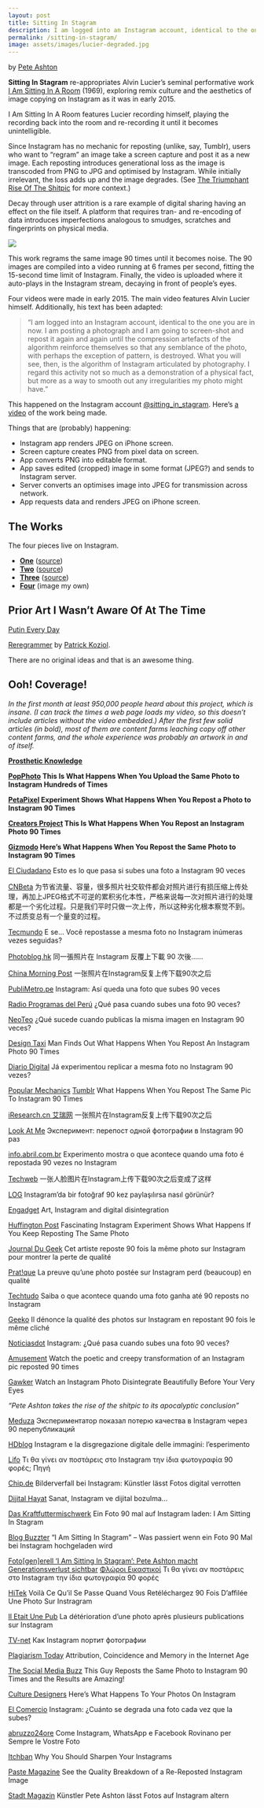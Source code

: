 ```yaml
---
layout: post
title: Sitting In Stagram
description: I am logged into an Instagram account, identical to the one you are in now.
permalink: /sitting-in-stagram/
image: assets/images/lucier-degraded.jpg
---
```




by [Pete Ashton](http://peteashton.com)

**Sitting In Stagram** re-appropriates Alvin Lucier’s seminal performative work [I Am Sitting In A Room](http://en.wikipedia.org/wiki/I_Am_Sitting_in_a_Room) (1969), exploring remix culture and the aesthetics of image copying on Instagram as it was in early 2015.

I Am Sitting In A Room features Lucier recording himself, playing the recording back into the room and re-recording it until it becomes unintelligible.

Since Instagram has no mechanic for reposting (unlike, say, Tumblr), users who want to “regram” an image take a screen capture and post it as a new image. Each reposting introduces generational loss as the image is transcoded from PNG to JPG and optimised by Instagram. While initially irrelevant, the loss adds up and the image degrades. (See [The Triumphant Rise Of The Shitpic](http://www.theawl.com/2014/12/the-triumphant-rise-of-the-shitpic) for more context.)

Decay through user attrition is a rare example of digital sharing having an effect on the file itself. A platform that requires tran- and re-encoding of data introduces imperfections analogous to smudges, scratches and fingerprints on physical media.

![](http://peteashton.com/images/lucier.gif)

This work regrams the same image 90 times until it becomes noise. The 90 images are compiled into a video running at 6 frames per second, fitting the 15-second time limit of Instagram. Finally, the video is uploaded where it auto-plays in the Instagram stream, decaying in front of people’s eyes.

Four videos were made in early 2015. The main video features Alvin Lucier himself. Additionally, his text has been adapted:

> “I am logged into an Instagram account, identical to the one you are in now. I am posting a photograph and I am going to screen-shot and repost it again and again until the compression artefacts of the algorithm reinforce themselves so that any semblance of the photo, with perhaps the exception of pattern, is destroyed. What you will see, then, is the algorithm of Instagram articulated by photography. I regard this activity not so much as a demonstration of a physical fact, but more as a way to smooth out any irregularities my photo might have.”

This happened on the Instagram account [@sitting_in_stagram](http://instagram.com/sitting_in_stagram). Here’s [a video](https://vimeo.com/119002441) of the work being made.

Things that are (probably) happening:

*   Instagram app renders JPEG on iPhone screen.
*   Screen capture creates PNG from pixel data on screen.
*   App converts PNG into editable format.
*   App saves edited (cropped) image in some format (JPEG?) and sends to Instagram server.
*   Server converts an optimises image into JPEG for transmission across network.
*   App requests data and renders JPEG on iPhone screen.

## The Works

The four pieces live on Instagram.

-	**[One](https://www.instagram.com/p/y0cTiQikET/)** ([source](http://issueprojectroom.org/program/tectonics-festival-new-york))
- **[Two](https://www.instagram.com/p/zGWlDiH0o1/)** ([source](http://instagram.com/p/wL6EddtJCE/))
- **[Three](https://www.instagram.com/p/zBHD3Dn0ni/)** ([source](http://instagram.com/p/q7UUTyFOU9/))
- **[Four](https://www.instagram.com/p/yzk7kpH0oy/)** (image my own)

## Prior Art I Wasn’t Aware Of At The Time

[Putin Every Day](https://vk.com/putineveryday)

[Reregrammer](http://instagram.com/reregrammer/) by [Patrick Koziol](http://patrickkoziol.com/).

There are no original ideas and that is an awesome thing.

## Ooh! Coverage!

_In the first month at least 950,000 people heard about this project, which is insane. (I can track the times a web page loads my video, so this doesn’t include articles without the video embedded.) After the first few solid articles (in bold), most of them are content farms leaching copy off other content farms, and the whole experience was probably an artwork in and of itself._

**[Prosthetic Knowledge](https://web.archive.org/web/20160322065255/http://prostheticknowledge.tumblr.com/post/110440635746/i-am-sitting-in-stagram-online-project-by-pete)**

**[PopPhoto](https://web.archive.org/web/20160322065255/http://www.popphoto.com/news/2015/02/what-happens-when-you-upload-same-photo-to-instagram-hundreds-times)
This Is What Happens When You Upload the Same Photo to Instagram Hundreds of Times**

**[PetaPixel](https://web.archive.org/web/20160322065255/http://petapixel.com/2015/02/11/experiment-shows-happens-repost-photo-instagram-90-times/)
Experiment Shows What Happens When You Repost a Photo to Instagram 90 Times**

**[Creators Project](https://web.archive.org/web/20160322065255/http://thecreatorsproject.vice.com/en_uk/blog/this-is-what-happens-when-you-repost-an-instagram-photo-90-times)
This Is What Happens When You Repost an Instagram Photo 90 Times**

**[Gizmodo](https://web.archive.org/web/20160322065255/http://gizmodo.com/heres-what-happens-when-you-repost-the-same-photo-to-in-1685260122)
Here’s What Happens When You Repost the Same Photo to Instagram 90 Times**

[El Ciudadano](https://web.archive.org/web/20160322065255/http://www.elciudadano.cl/2015/02/11/146128/esto-es-lo-que-pasa-si-subes-una-foto-a-instagram-90-veces/)
Esto es lo que pasa si subes una foto a Instagram 90 veces

[CNBeta](https://web.archive.org/web/20160322065255/http://www.cnbeta.com/articles/370407.htm)
为节省流量、容量，很多照片社交软件都会对照片进行有损压缩上传处理，再加上JPEG格式不可逆的累积劣化本性，严格来说每一次对照片进行的处理都是一个劣化过程。只是我们平时只做一次上传，所以这种劣化根本察觉不到。 不过质变总有一个量变的过程。

[Tecmundo](https://web.archive.org/web/20160322065255/http://www.tecmundo.com.br/instagram/74970-voce-repostasse-mesma-foto-instagram-inumeras-seguidas.htm)
E se… Você repostasse a mesma foto no Instagram inúmeras vezes seguidas?

[Photoblog.hk](https://web.archive.org/web/20160322065255/http://photoblog.hk/wordpress/108339)
同一張照片在 Instagram 反覆上下載 90 次後……

[China Morning Post](https://web.archive.org/web/20160322065255/http://www.morningpost.com.cn/2015/0212/315263.shtml)
一张照片在Instagram反复上传下载90次之后

[PubliMetro.pe](https://web.archive.org/web/20160322065255/http://publimetro.pe/redes-sociales/noticia-instagram-asi-queda-foto-que-subes-90-veces-31511)
Instagram: Así queda una foto que subes 90 veces

[Radio Programas del Perú](https://web.archive.org/web/20160322065255/http://www.rpp.com.pe/2015-02-12-instagram--que-pasa-cuando-subes-una-foto-90-veces-noticia_768712.html)
¿Qué pasa cuando subes una foto 90 veces?

[NeoTeo](https://web.archive.org/web/20160322065255/http://www.neoteo.com/que-sucede-cuando-publicas-la-misma-imagen-en-instagram-90-veces/)
¿Qué sucede cuando publicas la misma imagen en Instagram 90 veces?

[Design Taxi](https://web.archive.org/web/20160322065255/http://designtaxi.com/news/372621/Man-Finds-Out-What-Happens-When-You-Repost-An-Instagram-Photo-90-Times/)
Man Finds Out What Happens When You Repost An Instagram Photo 90 Times

[Diario Digital](https://web.archive.org/web/20160322065255/http://diariodigital.sapo.pt/news.asp?id_news=759719)
Já experimentou replicar a mesma foto no Instagram 90 vezes?

[Popular Mechanics](https://web.archive.org/web/20160322065255/http://www.popularmechanics.com/technology/gadgets/a14055/instagram-repost-90-times/) [Tumblr](https://web.archive.org/web/20160322065255/http://popmech.tumblr.com/post/110811208014)
What Happens When You Repost The Same Pic To Instagram 90 Times

[iResearch.cn 艾瑞网](https://web.archive.org/web/20160322065255/http://wireless.iresearch.cn/app/20150212/246487.shtml)
一张照片在Instagram反复上传下载90次之后

[Look At Me](https://web.archive.org/web/20160322065255/http://www.lookatme.ru/mag/live/concept/211843-sittin-stagram)
Эксперимент: перепост одной фотографии в Instagram 90 раз

[info.abril.com.br](https://web.archive.org/web/20160322065255/http://info.abril.com.br/noticias/internet/2015/02/experimento-mostra-o-que-acontece-quando-uma-foto-e-repostada-90-vezes-no-instagram.shtml)
Experimento mostra o que acontece quando uma foto é repostada 90 vezes no Instagram

[Techweb](https://web.archive.org/web/20160322065255/http://www.techweb.com.cn/internet/2015-02-12/2124111.shtml)
一张人脸图片在Instagram上传下载90次之后变成了这样

[LOG](https://web.archive.org/web/20160322065255/http://www.log.com.tr/instagramda-bir-fotograf-90-kez-paylasilirsa-nasil-gorunur-video/)
Instagram’da bir fotoğraf 90 kez paylaşılırsa nasıl görünür?

[Engadget](https://web.archive.org/web/20160322065255/http://www.engadget.com/2015/02/12/instagram-art-and-digital-disintegration/)
Art, Instagram and digital disintegration

[Huffington Post](https://web.archive.org/web/20160322065255/http://www.huffingtonpost.co.uk/2015/02/12/instagram-experiment-shows-what-happens-if-you-keep-reposting-the-same-photo_n_6669562.html)
Fascinating Instagram Experiment Shows What Happens If You Keep Reposting The Same Photo

[Journal Du Geek](https://web.archive.org/web/20160322065255/http://www.journaldugeek.com/2015/02/13/cet-artiste-repost-90-fois-la-meme-photo-sur-instagram-pour-montrer-la-perte-de-qualite/)
Cet artiste reposte 90 fois la même photo sur Instagram pour montrer la perte de qualité

[Prat!que](https://web.archive.org/web/20160322065255/http://www.pratique.fr/actu/preuve-qu-photo-postee-instagram-perd-beaucoup-qualite-101705.html)
La preuve qu’une photo postée sur Instagram perd (beaucoup) en qualité

[Techtudo](https://web.archive.org/web/20160322065255/http://www.techtudo.com.br/noticias/noticia/2015/02/saiba-o-que-acontece-quando-uma-foto-ganha-ate-90-reposts-no-instagram.html)
Saiba o que acontece quando uma foto ganha até 90 reposts no Instagram

[Geeko](https://web.archive.org/web/20160322065255/http://geeko.lesoir.be/2015/02/13/il-denonce-la-qualite-des-photos-sur-instagram-en-repostant-90-fois-le-meme-cliche/)
Il dénonce la qualité des photos sur Instagram en repostant 90 fois le même cliché

[Noticiasdot](https://web.archive.org/web/20160322065255/http://www.noticiasdot.com/wp2/2015/02/13/instagram-qu-pasa-cuando-subes-una-foto-90-veces/)
Instagram: ¿Qué pasa cuando subes una foto 90 veces?

[Amusement](https://web.archive.org/web/20160322065255/http://www.amusement.net/2015/02/13/watch-poetic-creepy-transformation-instagram-pic-reposted-90-times/)
Watch the poetic and creepy transformation of an Instagram pic reposted 90 times

[Gawker](https://web.archive.org/web/20160322065255/http://internet.gawker.com/watch-an-instagram-photo-disintegrate-beautifully-befor-1685209465)
Watch an Instagram Photo Disintegrate Beautifully Before Your Very Eyes

_“Pete Ashton takes the rise of the shitpic to its apocalyptic conclusion”_

[Meduza](https://web.archive.org/web/20160322065255/https://meduza.io/shapito/2015/02/15/esperimentator-pokazal-poteryu-kachestva-v-instagram-cherez-90-perepublikatsiy)
Экспериментатор показал потерю качества в Instagram через 90 перепубликаций

[HDblog](https://web.archive.org/web/20160322065255/http://www.hdblog.it/2015/02/15/Instagram-e-la-disgregazione-digitale-delle-immagini-lesperimento/)
Instagram e la disgregazione digitale delle immagini: l’esperimento

[Lifo](https://web.archive.org/web/20160322065255/http://www.lifo.gr/team/spyrosvj/55371)
Τι θα γίνει αν ποστάρεις στο Instagram την ίδια φωτογραφία 90 φορές; Πηγή

[Chip.de](https://web.archive.org/web/20160322065255/http://www.chip.de/news/Bilderverfall-bei-Instagram-Kuenstler-laesst-Fotos-digital-verrotten_76450462.html)
Bilderverfall bei Instagram: Künstler lässt Fotos digital verrotten

[Dijital Hayat](https://web.archive.org/web/20160322065255/http://dijitalhayat.tv/dijital-dunya/dijital-kultur/sanat-instagram-ve-dijital-bozulma)
Sanat, Instagram ve dijital bozulma…

[Das Kraftfuttermischwerk](https://web.archive.org/web/20160322065255/http://www.kraftfuttermischwerk.de/blogg/ein-foto-90-mal-auf-instagram-laden-i-am-sitting-in-stagram/)
Ein Foto 90 mal auf Instagram laden: I Am Sitting In Stagram

[Blog Buzzter](https://web.archive.org/web/20160322065255/http://blogbuzzter.de/2015/02/sitting-stagram-passiert-wenn-ein-foto-90-mal-bei-instagram-hochgeladen-wird/)
“I Am Sitting In Stagram” – Was passiert wenn ein Foto 90 Mal bei Instagram hochgeladen wird

[Foto[gen]erell
‘I Am Sitting In Stagram’: Pete Ashton macht Generationsverlust sichtbar](https://web.archive.org/web/20160322065255/https://fotogenerell.wordpress.com/2015/02/15/i-am-sitting-in-stagram-pete-ashton-macht-generationsverlust-sichtbar/)
[Φλώροι Εικαστικοί](https://web.archive.org/web/20160322065255/http://floroieikastikoi.blogspot.co.uk/2015/02/instagram-90.html)
Τι θα γίνει αν ποστάρεις στο Instagram την ίδια φωτογραφία 90 φορές

[HiTek](https://web.archive.org/web/20160322065255/http://hitek.fr/42/photos-90-fois-simultane-instragram_2611)
Voilà Ce Qu’il Se Passe Quand Vous Retéléchargez 90 Fois D’affilée Une Photo Sur Instragram

[Il Etait Une Pub](https://web.archive.org/web/20160322065255/http://iletaitunepub.fr/2015/02/16/la-deterioration-dune-photo-apres-plusieurs-publications-sur-instagram/)
La détérioration d’une photo après plusieurs publications sur Instagram

[TV-net](https://web.archive.org/web/20160322065255/http://rus.tvnet.lv/hi_tech/it/283337-kak_instagram_portit_fotografii)
Как Instagram портит фотографии

[Plagiarism Today](https://web.archive.org/web/20160322065255/https://www.plagiarismtoday.com/2015/02/18/attribution-coincidence-and-memory-in-the-internet-age/)
Attribution, Coincidence and Memory in the Internet Age

[The Social Media Buzz](https://web.archive.org/web/20160322065255/http://thesocialmediabuzz.com/guy-reposts-photo-instagram-90-times-results-amazing/)
This Guy Reposts the Same Photo to Instagram 90 Times and the Results are Amazing!

[Culture Designers](https://web.archive.org/web/20160322065255/http://culturedesigners.com/heres-what-happens-to-your-photos-on-instagram/)
Here’s What Happens To Your Photos On Instagram

[El Comercio](https://web.archive.org/web/20160322065255/http://elcomercio.pe/redes-sociales/instagram/instagram-cuanto-se-degrada-foto-cada-vez-que-subes-noticia-1792508)
Instagram: ¿Cuánto se degrada una foto cada vez que la subes?

[abruzzo24ore](https://web.archive.org/web/20160322065255/http://www.abruzzo24ore.tv/news/Come-Instagram-WhatsApp-e-Facebook-Rovinano-per-Sempre-le-Vostre-Foto/152553.htm)
Come Instagram, WhatsApp e Facebook Rovinano per Sempre le Vostre Foto

[Itchban](https://web.archive.org/web/20160322065255/http://www.itchban.com/blog/2015/2/17/why-you-should-sharpen-your-instagrams)
Why You Should Sharpen Your Instagrams

[Paste Magazine](https://web.archive.org/web/20160322065255/http://www.pastemagazine.com/articles/2015/02/see-the-quality-breakdown-of-a-re-reposted-instagr.html)
See the Quality Breakdown of a Re-Reposted Instagram Image

[Stadt Magazin](https://web.archive.org/web/20160322065255/http://www.stadtmagazin.com/kunst/instagram-fotos-altern/5108)
Künstler Pete Ashton lässt Fotos auf Instagram altern